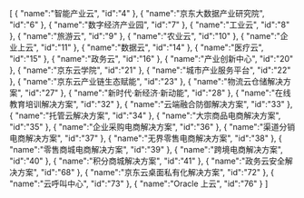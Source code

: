 [
	{
		"name":"智能产业云",
		"id":"4"
	},
	{
		"name":"京东大数据产业研究院",
		"id":"6"
	},
	{
		"name":"数字经济产业园",
		"id":"7"
	},
	{
		"name":"工业云",
		"id":"8"
	},
	{
		"name":"旅游云",
		"id":"9"
	},
	{
		"name":"农业云",
		"id":"10"
	},
	{
		"name":"企业上云",
		"id":"11"
	},
	{
		"name":"数据云",
		"id":"14"
	},
	{
		"name":"医疗云",
		"id":"15"
	},
	{
		"name":"政务云",
		"id":"16"
	},
	{
		"name":"产业创新中心",
		"id":"20"
	},
	{
		"name":"京东云学院",
		"id":"21"
	},
	{
		"name":"城市产业服务平台",
		"id":"22"
	},
	{
		"name":"京东云产业链生态赋能",
		"id":"23"
	},
	{
		"name":"物流云仓储解决方案",
		"id":"27"
	},
	{
		"name":"新时代·新经济·新动能",
		"id":"28"
	},
	{
		"name":"在线教育培训解决方案",
		"id":"32"
	},
	{
		"name":"云端融合防御解决方案",
		"id":"33"
	},
	{
		"name":"托管云解决方案",
		"id":"34"
	},
	{
		"name":"大宗商品电商解决方案",
		"id":"35"
	},
	{
		"name":"企业采购电商解决方案",
		"id":"36"
	},
	{
		"name":"渠道分销电商解决方案",
		"id":"37"
	},
	{
		"name":"无界零售电商解决方案",
		"id":"38"
	},
	{
		"name":"零售商城电商解决方案",
		"id":"39"
	},
	{
		"name":"跨境电商解决方案",
		"id":"40"
	},
	{
		"name":"积分商城解决方案",
		"id":"41"
	},
	{
		"name":"政务云安全解决方案",
		"id":"68"
	},
	{
		"name":"京东云桌面私有化解决方案",
		"id":"72"
	},
	{
		"name":"云呼叫中心",
		"id":"73"
	},
	{
		"name":"Oracle 上云",
		"id":"76"
	}
]